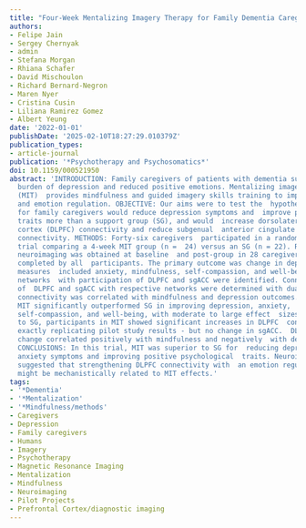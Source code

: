 ```yaml
---
title: "Four-Week Mentalizing Imagery Therapy for Family Dementia Caregivers: A Randomized Controlled Trial With Neural Circuit Changes"
authors:
- Felipe Jain
- Sergey Chernyak
- admin
- Stefana Morgan
- Rhiana Schafer
- David Mischoulon
- Richard Bernard-Negron
- Maren Nyer
- Cristina Cusin
- Liliana Ramirez Gomez
- Albert Yeung
date: '2022-01-01'
publishDate: '2025-02-10T18:27:29.010379Z'
publication_types:
- article-journal
publication: '*Psychotherapy and Psychosomatics*'
doi: 10.1159/000521950
abstract: 'INTRODUCTION: Family caregivers of patients with dementia suffer a high
  burden of depression and reduced positive emotions. Mentalizing imagery therapy
  (MIT)  provides mindfulness and guided imagery skills training to improve balanced  mentalizing
  and emotion regulation. OBJECTIVE: Our aims were to test the  hypotheses that MIT
  for family caregivers would reduce depression symptoms and  improve positive psychological
  traits more than a support group (SG), and would  increase dorsolateral prefrontal
  cortex (DLPFC) connectivity and reduce subgenual  anterior cingulate cortex (sgACC)
  connectivity. METHODS: Forty-six caregivers  participated in a randomized controlled
  trial comparing a 4-week MIT group (n =  24) versus an SG (n = 22). Resting state
  neuroimaging was obtained at baseline  and post-group in 28 caregivers, and questionnaires
  completed by all  participants. The primary outcome was change in depression; secondary
  measures  included anxiety, mindfulness, self-compassion, and well-being. Brain
  networks  with participation of DLPFC and sgACC were identified. Connectivity strengths
  of  DLPFC and sgACC with respective networks were determined with dual regression.  DLPFC
  connectivity was correlated with mindfulness and depression outcomes.  RESULTS:
  MIT significantly outperformed SG in improving depression, anxiety,  mindfulness,
  self-compassion, and well-being, with moderate to large effect  sizes. Relative
  to SG, participants in MIT showed significant increases in DLPFC  connectivity -
  exactly replicating pilot study results - but no change in sgACC.  DLPFC connectivity
  change correlated positively with mindfulness and negatively  with depression change.
  CONCLUSIONS: In this trial, MIT was superior to SG for  reducing depression and
  anxiety symptoms and improving positive psychological  traits. Neuroimaging results
  suggested that strengthening DLPFC connectivity with  an emotion regulation network
  might be mechanistically related to MIT effects.'
tags:
- '*Dementia'
- '*Mentalization'
- '*Mindfulness/methods'
- Caregivers
- Depression
- Family caregivers
- Humans
- Imagery
- Psychotherapy
- Magnetic Resonance Imaging
- Mentalization
- Mindfulness
- Neuroimaging
- Pilot Projects
- Prefrontal Cortex/diagnostic imaging
---
```

